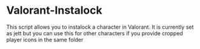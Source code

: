 # Valorant-Instalock
This script allows you to instalock a character in Valorant. It is currently set as jett but you can use this for other characters if you provide cropped player icons in the same folder
